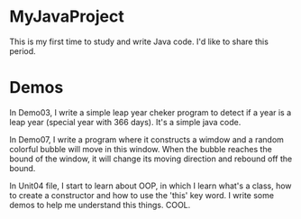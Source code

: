 # MyJavaProject
This is my first time to study and write Java code. I'd like to share this period. 

# Demos

In Demo03, I write a simple leap year cheker program to detect if a year is a leap year (special year with 366 days). It's a simple java code.</br>

In Demo07, I write a program where it constructs a wimdow and a random colorful bubble will move in this window. When the bubble reaches the bound of the window, it will change its moving direction and rebound off the bound.</br>

In Unit04 file, I start to learn about OOP, in which I learn what's a class, how to create a constructor and how to use the 'this' key word. I write some demos to help me understand this things. COOL. </br>


